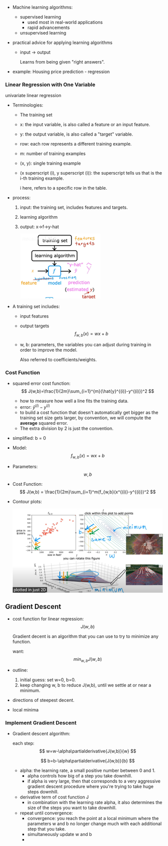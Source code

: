 * Machine learning algorithms:

  * supervised learning
    * used most in real-world applications
    * rapid advancements
  * unsupervised learning

  

* practical advice for applying learning algorithms

  * input -> output

    Learns from being given "right answers".

* example: Housing price prediction - regression

### Linear Regression with One Variable

univariate linear regression

* Terminologies:

  * The training set

  * x: the input variable, is also called a feature or an input feature.

  * y: the output variable, is also called a "target" variable.

  * row: each row represents a different training example.

  * m: number of training examples

  * (x, y): single training example

  * (x superscript (i), y superscript (i)): the superscript tells us that is the i-th training example.

    i here, refers to a specific row in the table.

* process:
  1. input: the training set, includes features and targets.

  2. learning algorithm

  3. output: x->f->y-hat

     <img src="./images/process-of-machine-learning.jpg" style="zoom: 25%;" />

* A training set includes:

  * input features

  * output targets
    $$
    f_{w,b}(x)=wx+b
    $$

  * w, b: parameters, the variables you can adjust during training in order to improve the model.

    Also referred to coefficients/weights.

### Cost Function

* squared error cost function: 
  $$
  J(w,b)=\frac{1}{2m}\sum_{i=1}^{m}(\hat{y}^{(i)}-y^{(i)})^2
  $$

  * how to measure how well a line fits the training data.
  * error:  $\hat{y}^{(i)}-y^{(i)}$
  * to build a cost function that doesn't automatically get bigger as the training set size gets larger,  by convention, we will compute the **average** squared error.
  * The extra division by 2 is just the convention.

* simplified: b = 0

* Model:  
  $$
  f_{w,b}(x) = wx+b
  $$

* Parameters: $$w,b$$

* Cost Function:
  $$
  J(w,b) = \frac{1}{2m}\sum_{i=1}^m(f_{w,b}(x^{(i)}-y^{(i)})^2
  $$

* Contour plots:

  ![](.\images\contour-plots.jpg)

##  Gradient Descent

* cost function for linear regression: $$J(w,b)$$

  Gradient decent is an algorithm that you can use to try to minimize any function.

  want: $$min_{w,b} J(w,b)$$

* outline:

  1. initial guess: set w=0, b=0.
  2. keep changing w, b to reduce J(w,b), until we settle at or near a minimum.

* directions of steepest decent.

* local minima

###  Implement Gradient Descent

* Gradient descent algorithm:
  
  each step:
  $$
  w=w-\alpha\partialderivative{J(w,b)}{w}
  $$
  
  $$
  b=b-\alpha\partialderivative{J(w,b)}{b}
  $$
  
  
  
  * alpha: the learning rate, a small positive number between 0 and 1.
    * alpha controls how big of a step you take downhill. 
    * if alpha is very large, then that corresponds to a very aggressive gradient descent procedure where you're trying to take huge steps downhill.
  * derivative term of cost function J
    * in combination with the learning rate alpha, it also determines the size of the steps you want to take downhill.
  * repeat until convergence:
    * convergence: you reach the point at a local minimum where the parameters w and b no longer change much with each additional step that you take.
    *  simultaneously update w and b
    * 

